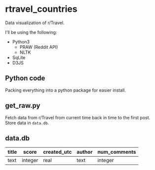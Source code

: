 # rtravel_countries
Data visualization of r/Travel.

I'll be using the following:
* Python3  
    * PRAW (Reddit API)
    * NLTK
* SqLite
* D3JS

## Python code
Packing everything into a python package for easier install.  

## get_raw.py
Fetch data from r/Travel from current time back in time to the first post. Store data in `data.db`. 

## data.db
|title   |score   |created_utc   |author   |num_comments   |
|---|---|---|---|---|
|text|integer|real|text|integer|

